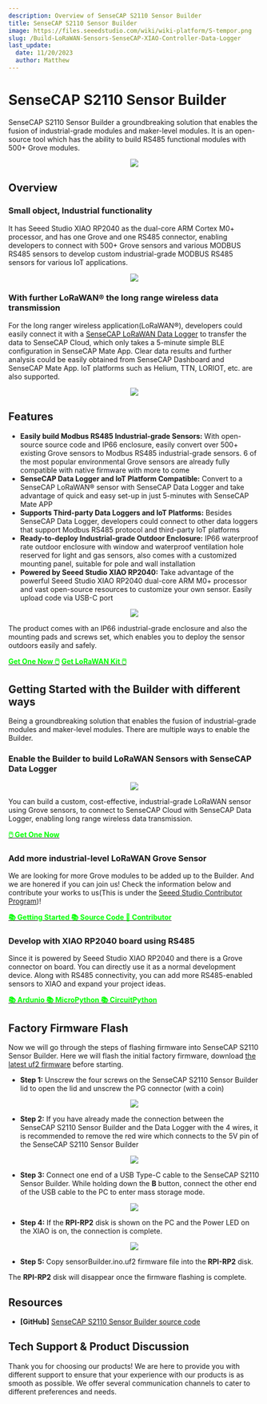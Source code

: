 ```yaml
---
description: Overview of SenseCAP S2110 Sensor Builder
title: SenseCAP S2110 Sensor Builder
image: https://files.seeedstudio.com/wiki/wiki-platform/S-tempor.png
slug: /Build-LoRaWAN-Sensors-SenseCAP-XIAO-Controller-Data-Logger
last_update:
  date: 11/20/2023
  author: Matthew
---
```


<!-- This wiki has been devided into 3 parts. -->

# SenseCAP S2110 Sensor Builder

SenseCAP S2110 Sensor Builder a groundbreaking solution that enables the fusion of industrial-grade modules and maker-level modules. It is an open-source tool which has the ability to build RS485 functional modules with 500+ Grove modules.

<div align="center"><img width={600} src="https://files.seeedstudio.com/wiki/SenseCAP_S2110_builder/SenseCAP-S2110-Sensor-Builder-105.jpg"/></div>

## Overview

### Small object, Industrial functionality

It has Seeed Studio XIAO RP2040 as the dual-core ARM Cortex M0+ processor, and has one Grove and one RS485 connector, enabling developers to connect with 500+ Grove sensors and various MODBUS RS485 sensors to develop custom industrial-grade MODBUS RS485 sensors for various IoT applications.

<div align="center"><img width={600} src="https://files.seeedstudio.com/wiki/SenseCAP-S2110/107.jpg"/></div>

### With further LoRaWAN® the long range wireless data transmission

For the long ranger wireless application(LoRaWAN®), developers could easily connect it with a [SenseCAP LoRaWAN Data Logger](https://www.seeedstudio.com/SenseCAP-S2100-LoRaWAN-Data-Logger-p-5361.html) to transfer the data to SenseCAP Cloud, which only takes a 5-minute simple BLE configuration in SenseCAP Mate App. Clear data results and further analysis could be easily obtained from SenseCAP Dashboard and SenseCAP Mate App. IoT platforms such as Helium, TTN, LORIOT, etc. are also supported.

<div align="center"><img width={800} src="https://files.seeedstudio.com/wiki/SenseCAP_S2110_builder/SenseCAP-S2110-Sensor-Builder-106.jpg"/></div>

## Features

- **Easily build Modbus RS485 Industrial-grade Sensors:** With open-source source code and IP66 enclosure, easily convert over 500+ existing Grove sensors to Modbus RS485 industrial-grade sensors. 6 of the most popular environmental Grove sensors are already fully compatible with native firmware with more to come
- **SenseCAP Data Logger and IoT Platform Compatible:** Convert to a SenseCAP LoRaWAN® sensor with SenseCAP Data Logger and take advantage of quick and easy set-up in just 5-minutes with SenseCAP Mate APP
- **Supports Third-party Data Loggers and IoT Platforms:** Besides SenseCAP Data Logger, developers could connect to other data loggers that support Modbus RS485 protocol and third-party IoT platforms
- **Ready-to-deploy Industrial-grade Outdoor Enclosure:** IP66 waterproof rate outdoor enclosure with window and waterproof ventilation hole reserved for light and gas sensors, also comes with a customized mounting panel, suitable for pole and wall installation
- **Powered by Seeed Studio XIAO RP2040:** Take advantage of the powerful Seeed Studio XIAO RP2040 dual-core ARM M0+ processor and vast open-source resources to customize your own sensor. Easily upload code via USB-C port

<div align="center"><img width={800} src="https://files.seeedstudio.com/wiki/SenseCAP-S2110/108.png"/></div>

The product comes with an IP66 industrial-grade enclosure and also the mounting pads and screws set, which enables you to deploy the sensor outdoors easily and safely.

<div class="get_one_now_container" style={{textAlign: 'center'}}><a class="get_one_now_item" href="https://www.seeedstudio.com/SenseCAP-XIAO-LoRaWAN-Controller-p-5474.html" target="_blank" rel="noopener noreferrer"><strong><span><font color={'FFFFFF'} size={"4"}> Get One Now 🖱️</font></span></strong></a> <a class="get_one_now_item" href="https://www.seeedstudio.com/sensecap-outdoor-lorawan-sensor-kit-based-on-grove-p-5503.html" target="_blank" rel="noopener noreferrer"><strong><span><font color={'FFFFFF'} size={"4"}> Get LoRaWAN Kit 🖱️</font></span></strong></a> </div>

## Getting Started with the Builder with different ways

Being a groundbreaking solution that enables the fusion of industrial-grade modules and maker-level modules. There are multiple ways to enable the Builder.

### Enable the Builder to build LoRaWAN Sensors with SenseCAP Data Logger

<div align="center"><img width={500} src="https://media-cdn.seeedstudio.com/media/catalog/product/cache/bb49d3ec4ee05b6f018e93f896b8a25d/1/-/1-e22011019-sensecap-s2110-lorawan-sensor-kit-first_1_.jpg"/></div>

You can build a custom, cost-effective, industrial-grade LoRaWAN sensor using Grove sensors, to connect to SenseCAP Cloud with SenseCAP Data Logger, enabling long range wireless data transmission.

<div class="get_one_now_container" style={{textAlign: 'center'}}><a class="get_one_now_item" href="https://www.seeedstudio.com/SenseCAP-XIAO-LoRaWAN-Controller-p-5474.html" target="_blank" rel="noopener noreferrer"><strong><span><font color={'FFFFFF'} size={"4"}> 🖱️ Get One Now </font></span></strong></a> </div>

### Add more industrial-level LoRaWAN Grove Sensor

We are looking for more Grove modules to be added up to the Builder. And we are honered if you can join us! Check the information below and contribute your works to us(This is under the [Seeed Studio Contributor Program](https://github.com/orgs/Seeed-Studio/projects/6/views/1?pane=issue&itemId=34120904))!

<div class="get_one_now_container" style={{textAlign: 'center'}}><a class="get_one_now_item" href="/list_of_supported_grove_n_adding_more" target="_blank" rel="noopener noreferrer"><strong><span><font color={'FFFFFF'} size={"4"}> 📚 Getting Started </font></span></strong></a> <a class="get_one_now_item" href="https://github.com/Seeed-Studio/Seeed_Arduino_S2110" target="_blank" rel="noopener noreferrer"><strong><span><font color={'FFFFFF'} size={"4"}> 📚 Source Code </font></span></strong></a> <a class="get_one_now_item" href="https://github.com/orgs/Seeed-Studio/projects/6?pane=issue&itemId=34120904" target="_blank" rel="noopener noreferrer"><strong><span><font color={'FFFFFF'} size={"4"}> 🙋 Contributor </font></span></strong></a> </div>


### Develop with XIAO RP2040 board using RS485

Since it is powered by Seeed Studio XIAO RP2040 and there is a Grove connector on board. You can directly use it as a normal development device. Along with RS485 connectivity, you can add more RS485-enabled sensors to XIAO and expand your project ideas.

<div class="get_one_now_container" style={{textAlign: 'center'}}><a class="get_one_now_item" href="https://wiki.seeedstudio.com/XIAO-RP2040-with-Arduino/" target="_blank" rel="noopener noreferrer"><strong><span><font color={'FFFFFF'} size={"4"}> 📚 Ardunio </font></span></strong></a> <a class="get_one_now_item" href="https://wiki.seeedstudio.com/XIAO-RP2040-with-MicroPython/" target="_blank" rel="noopener noreferrer"><strong><span><font color={'FFFFFF'} size={"4"}> 📚 MicroPython </font></span></strong></a> <a class="get_one_now_item" href="https://wiki.seeedstudio.com/XIAO-RP2040-with-CircuitPython/" target="_blank" rel="noopener noreferrer"><strong><span><font color={'FFFFFF'} size={"4"}> 📚 CircuitPython </font></span></strong></a></div>

## Factory Firmware Flash

Now we will go through the steps of flashing firmware into SenseCAP S2110 Sensor Builder. Here we will flash the initial factory firmware, download [the latest uf2 firmware](https://github.com/Seeed-Studio/Seeed_Arduino_S2110/releases) before starting.

- **Step 1:** Unscrew the four screws on the SenseCAP S2110 Sensor Builder lid to open the lid and unscrew the PG connector (with a coin)

<div align="center"><img width={400} src="https://files.seeedstudio.com/wiki/SenseCAP-S2110/92.jpg"/></div>

- **Step 2:** If you have already made the connection between the SenseCAP S2110 Sensor Builder and the Data Logger with the 4 wires, it is recommended to remove the red wire which connects to the 5V pin of the SenseCAP S2110 Sensor Builder

<div align="center"><img width={400} src="https://files.seeedstudio.com/wiki/SenseCAP-S2110/97.jpg"/></div>

- **Step 3:** Connect one end of a USB Type-C cable to the SenseCAP S2110 Sensor Builder. While holding down the **B** button, connect the other end of the USB cable to the PC to enter mass storage mode.

<div align="center"><img width={400} src="https://files.seeedstudio.com/wiki/SenseCAP-S2110/98.jpg"/></div>

- **Step 4:** If the **RPI-RP2** disk is shown on the PC and the Power LED on the XIAO is on, the connection is complete.

<div align="center"><img width={400} src="https://files.seeedstudio.com/wiki/SenseCAP-S2110/91.png"/></div>

- **Step 5:** Copy sensorBuilder.ino.uf2 firmware file into the **RPI-RP2** disk.

The **RPI-RP2** disk will disappear once the firmware flashing is complete.

## Resources

- **[GitHub]** [SenseCAP S2110 Sensor Builder source code](https://github.com/Seeed-Studio/Seeed_Arduino_S2110)

## Tech Support & Product Discussion

Thank you for choosing our products! We are here to provide you with different support to ensure that your experience with our products is as smooth as possible. We offer several communication channels to cater to different preferences and needs.

<div class="button_tech_support_container">
<a href="https://forum.seeedstudio.com/" class="button_forum"></a> 
<a href="https://www.seeedstudio.com/contacts" class="button_email"></a>
</div>

<div class="button_tech_support_container">
<a href="https://discord.gg/eWkprNDMU7" class="button_discord"></a> 
<a href="https://github.com/Seeed-Studio/wiki-documents/discussions/69" class="button_discussion"></a>
</div>
